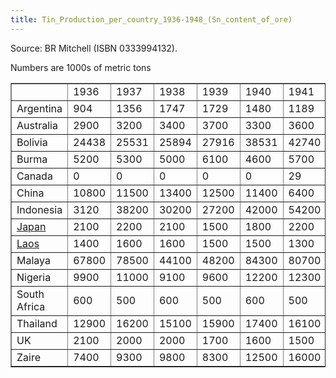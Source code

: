 ```yaml
---
title: Tin_Production_per_country_1936-1948_(Sn_content_of_ore)
---
```


Source: BR Mitchell (ISBN 0333994132).

Numbers are 1000s of metric tons

<table border="1"><tbody><tr><td></td><td>1936</td><td>1937</td><td>1938</td><td>1939</td><td>1940</td><td>1941</td><td>1942</td><td>1943</td><td>1944</td><td>1945</td><td>1946</td><td>1947</td><td>1948</td></tr><tr><td>Argentina</td><td>904</td><td>1356</td><td>1747</td><td>1729</td><td>1480</td><td>1189</td><td>872</td><td>785</td><td>1002</td><td>1101</td><td>795</td><td>558</td><td>284</td></tr><tr><td>Australia</td><td>2900</td><td>3200</td><td>3400</td><td>3700</td><td>3300</td><td>3600</td><td>3000</td><td>2600</td><td>2600</td><td>2300</td><td>2100</td><td>2500</td><td>1900</td></tr><tr><td>Bolivia</td><td>24438</td><td>25531</td><td>25894</td><td>27916</td><td>38531</td><td>42740</td><td>38907</td><td>40960</td><td>39341</td><td>43168</td><td>38222</td><td>33800</td><td>37935</td></tr><tr><td>Burma</td><td>5200</td><td>5300</td><td>5000</td><td>6100</td><td>4600</td><td>5700</td><td>600</td><td>600</td><td>500</td><td>400</td><td>300</td><td>1800</td><td>1200</td></tr><tr><td>Canada</td><td>0</td><td>0</td><td>0</td><td>0</td><td>0</td><td>29</td><td>562</td><td>353</td><td>235</td><td>385</td><td>396</td><td>324</td><td>314</td></tr><tr><td>China</td><td>10800</td><td>11500</td><td>13400</td><td>12500</td><td>11400</td><td>6400</td><td>5800</td><td>3900</td><td>2000</td><td>2000</td><td>2700</td><td>4400</td><td>4900</td></tr><tr><td>Indonesia</td><td>3120</td><td>38200</td><td>30200</td><td>27200</td><td>42000</td><td>54200</td><td>10100</td><td>19400</td><td>7700</td><td>1100</td><td>6500</td><td>16200</td><td>31100</td></tr><tr><td><a href="/wiki/Japan" title="Japan">Japan</a></td><td>2100</td><td>2200</td><td>2100</td><td>1500</td><td>1800</td><td>2200</td><td>1900</td><td>1100</td><td>400</td><td>100</td><td>100</td><td>100</td><td>100</td></tr><tr><td><a href="/wiki/Laos" title="Laos">Laos</a></td><td>1400</td><td>1600</td><td>1600</td><td>1500</td><td>1500</td><td>1300</td><td>1000</td><td>700</td><td>400</td><td>100</td><td>0</td><td>0</td><td>0</td></tr><tr><td>Malaya</td><td>67800</td><td>78500</td><td>44100</td><td>48200</td><td>84300</td><td>80700</td><td>16000</td><td>26400</td><td>9500</td><td>3200</td><td>8600</td><td>27500</td><td>45500</td></tr><tr><td>Nigeria</td><td>9900</td><td>11000</td><td>9100</td><td>9600</td><td>12200</td><td>12300</td><td>12600</td><td>12900</td><td>12700</td><td>11400</td><td>10500</td><td>9300</td><td>9400</td></tr><tr><td>South Africa</td><td>600</td><td>500</td><td>600</td><td>500</td><td>600</td><td>500</td><td>500</td><td>500</td><td>500</td><td>500</td><td>500</td><td>500</td><td>500</td></tr><tr><td>Thailand</td><td>12900</td><td>16200</td><td>15100</td><td>15900</td><td>17400</td><td>16100</td><td>8000</td><td>5900</td><td>3300</td><td>1800</td><td>1100</td><td>1400</td><td>4300</td></tr><tr><td>UK</td><td>2100</td><td>2000</td><td>2000</td><td>1700</td><td>1600</td><td>1500</td><td>1400</td><td>1400</td><td>1300</td><td>1200</td><td>800</td><td>900</td><td>900</td></tr><tr><td>Zaire</td><td>7400</td><td>9300</td><td>9800</td><td>8300</td><td>12500</td><td>16000</td><td>16100</td><td>17300</td><td>17100</td><td>17300</td><td>14500</td><td>12600</td><td>13100</td></tr></tbody></table>
